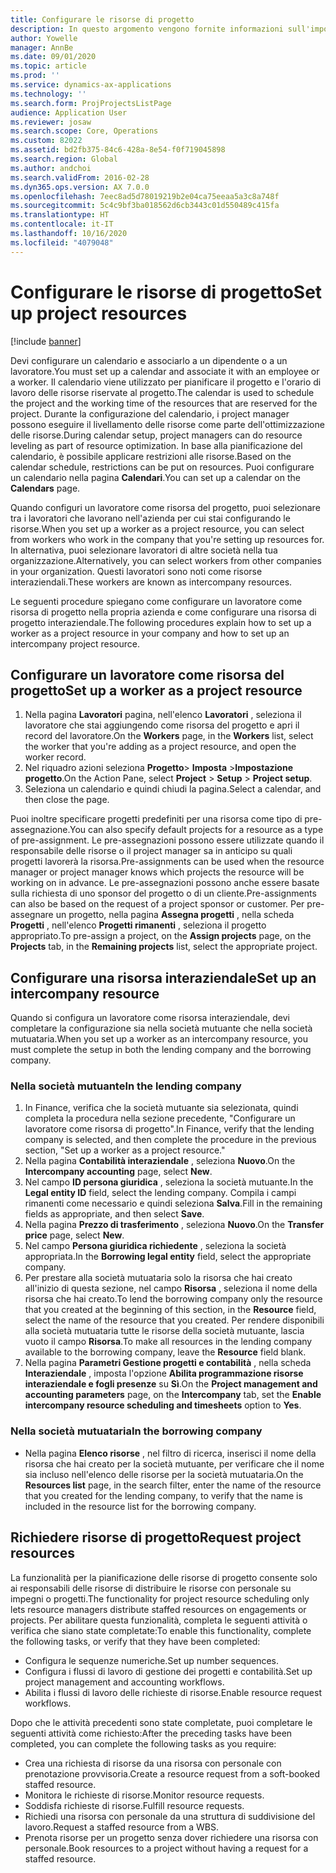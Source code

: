 ```yaml
---
title: Configurare le risorse di progetto
description: In questo argomento vengono fornite informazioni sull'impostazione o sulla richiesta di risorse di progetto.
author: Yowelle
manager: AnnBe
ms.date: 09/01/2020
ms.topic: article
ms.prod: ''
ms.service: dynamics-ax-applications
ms.technology: ''
ms.search.form: ProjProjectsListPage
audience: Application User
ms.reviewer: josaw
ms.search.scope: Core, Operations
ms.custom: 82022
ms.assetid: bd2fb375-84c6-428a-8e54-f0f719045898
ms.search.region: Global
ms.author: andchoi
ms.search.validFrom: 2016-02-28
ms.dyn365.ops.version: AX 7.0.0
ms.openlocfilehash: 7eec8ad5d78019219b2e04ca75eeaa5a3c8a748f
ms.sourcegitcommit: 5c4c9bf3ba018562d6cb3443c01d550489c415fa
ms.translationtype: HT
ms.contentlocale: it-IT
ms.lasthandoff: 10/16/2020
ms.locfileid: "4079048"
---
```

# <a name="set-up-project-resources"></a><span data-ttu-id="192d5-103">Configurare le risorse di progetto</span><span class="sxs-lookup"><span data-stu-id="192d5-103">Set up project resources</span></span>

[!include [banner](../includes/banner.md)]

<span data-ttu-id="192d5-104">Devi configurare un calendario e associarlo a un dipendente o a un lavoratore.</span><span class="sxs-lookup"><span data-stu-id="192d5-104">You must set up a calendar and associate it with an employee or a worker.</span></span> <span data-ttu-id="192d5-105">Il calendario viene utilizzato per pianificare il progetto e l'orario di lavoro delle risorse riservate al progetto.</span><span class="sxs-lookup"><span data-stu-id="192d5-105">The calendar is used to schedule the project and the working time of the resources that are reserved for the project.</span></span> <span data-ttu-id="192d5-106">Durante la configurazione del calendario, i project manager possono eseguire il livellamento delle risorse come parte dell'ottimizzazione delle risorse.</span><span class="sxs-lookup"><span data-stu-id="192d5-106">During calendar setup, project managers can do resource leveling as part of resource optimization.</span></span> <span data-ttu-id="192d5-107">In base alla pianificazione del calendario, è possibile applicare restrizioni alle risorse.</span><span class="sxs-lookup"><span data-stu-id="192d5-107">Based on the calendar schedule, restrictions can be put on resources.</span></span> <span data-ttu-id="192d5-108">Puoi configurare un calendario nella pagina **Calendari**.</span><span class="sxs-lookup"><span data-stu-id="192d5-108">You can set up a calendar on the **Calendars** page.</span></span>

<span data-ttu-id="192d5-109">Quando configuri un lavoratore come risorsa del progetto, puoi selezionare tra i lavoratori che lavorano nell'azienda per cui stai configurando le risorse.</span><span class="sxs-lookup"><span data-stu-id="192d5-109">When you set up a worker as a project resource, you can select from workers who work in the company that you're setting up resources for.</span></span> <span data-ttu-id="192d5-110">In alternativa, puoi selezionare lavoratori di altre società nella tua organizzazione.</span><span class="sxs-lookup"><span data-stu-id="192d5-110">Alternatively, you can select workers from other companies in your organization.</span></span> <span data-ttu-id="192d5-111">Questi lavoratori sono noti come risorse interaziendali.</span><span class="sxs-lookup"><span data-stu-id="192d5-111">These workers are known as intercompany resources.</span></span>

<span data-ttu-id="192d5-112">Le seguenti procedure spiegano come configurare un lavoratore come risorsa di progetto nella propria azienda e come configurare una risorsa di progetto interaziendale.</span><span class="sxs-lookup"><span data-stu-id="192d5-112">The following procedures explain how to set up a worker as a project resource in your company and how to set up an intercompany project resource.</span></span>

## <a name="set-up-a-worker-as-a-project-resource"></a><span data-ttu-id="192d5-113">Configurare un lavoratore come risorsa del progetto</span><span class="sxs-lookup"><span data-stu-id="192d5-113">Set up a worker as a project resource</span></span>

1. <span data-ttu-id="192d5-114">Nella pagina **Lavoratori** pagina, nell'elenco **Lavoratori** , seleziona il lavoratore che stai aggiungendo come risorsa del progetto e apri il record del lavoratore.</span><span class="sxs-lookup"><span data-stu-id="192d5-114">On the **Workers** page, in the **Workers** list, select the worker that you're adding as a project resource, and open the worker record.</span></span>
2. <span data-ttu-id="192d5-115">Nel riquadro azioni seleziona **Progetto**&gt; **Imposta** &gt;**Impostazione progetto**.</span><span class="sxs-lookup"><span data-stu-id="192d5-115">On the Action Pane, select **Project** &gt; **Setup** &gt; **Project setup**.</span></span>
3. <span data-ttu-id="192d5-116">Seleziona un calendario e quindi chiudi la pagina.</span><span class="sxs-lookup"><span data-stu-id="192d5-116">Select a calendar, and then close the page.</span></span>

<span data-ttu-id="192d5-117">Puoi inoltre specificare progetti predefiniti per una risorsa come tipo di pre-assegnazione.</span><span class="sxs-lookup"><span data-stu-id="192d5-117">You can also specify default projects for a resource as a type of pre-assignment.</span></span> <span data-ttu-id="192d5-118">Le pre-assegnazioni possono essere utilizzate quando il responsabile delle risorse o il project manager sa in anticipo su quali progetti lavorerà la risorsa.</span><span class="sxs-lookup"><span data-stu-id="192d5-118">Pre-assignments can be used when the resource manager or project manager knows which projects the resource will be working on in advance.</span></span> <span data-ttu-id="192d5-119">Le pre-assegnazioni possono anche essere basate sulla richiesta di uno sponsor del progetto o di un cliente.</span><span class="sxs-lookup"><span data-stu-id="192d5-119">Pre-assignments can also be based on the request of a project sponsor or customer.</span></span> <span data-ttu-id="192d5-120">Per pre-assegnare un progetto, nella pagina **Assegna progetti** , nella scheda **Progetti** , nell'elenco **Progetti rimanenti** , seleziona il progetto appropriato.</span><span class="sxs-lookup"><span data-stu-id="192d5-120">To pre-assign a project, on the **Assign projects** page, on the **Projects** tab, in the **Remaining projects** list, select the appropriate project.</span></span>

## <a name="set-up-an-intercompany-resource"></a><span data-ttu-id="192d5-121">Configurare una risorsa interaziendale</span><span class="sxs-lookup"><span data-stu-id="192d5-121">Set up an intercompany resource</span></span>

<span data-ttu-id="192d5-122">Quando si configura un lavoratore come risorsa interaziendale, devi completare la configurazione sia nella società mutuante che nella società mutuataria.</span><span class="sxs-lookup"><span data-stu-id="192d5-122">When you set up a worker as an intercompany resource, you must complete the setup in both the lending company and the borrowing company.</span></span>

### <a name="in-the-lending-company"></a><span data-ttu-id="192d5-123">Nella società mutuante</span><span class="sxs-lookup"><span data-stu-id="192d5-123">In the lending company</span></span>

1. <span data-ttu-id="192d5-124">In Finance, verifica che la società mutuante sia selezionata, quindi completa la procedura nella sezione precedente, "Configurare un lavoratore come risorsa di progetto".</span><span class="sxs-lookup"><span data-stu-id="192d5-124">In Finance, verify that the lending company is selected, and then complete the procedure in the previous section, "Set up a worker as a project resource."</span></span>
2. <span data-ttu-id="192d5-125">Nella pagina **Contabilità interaziendale** , seleziona **Nuovo**.</span><span class="sxs-lookup"><span data-stu-id="192d5-125">On the **Intercompany accounting** page, select **New**.</span></span>
3. <span data-ttu-id="192d5-126">Nel campo **ID persona giuridica** , seleziona la società mutuante.</span><span class="sxs-lookup"><span data-stu-id="192d5-126">In the **Legal entity ID** field, select the lending company.</span></span> <span data-ttu-id="192d5-127">Compila i campi rimanenti come necessario e quindi seleziona **Salva**.</span><span class="sxs-lookup"><span data-stu-id="192d5-127">Fill in the remaining fields as appropriate, and then select **Save**.</span></span>
4. <span data-ttu-id="192d5-128">Nella pagina **Prezzo di trasferimento** , seleziona **Nuovo**.</span><span class="sxs-lookup"><span data-stu-id="192d5-128">On the **Transfer price** page, select **New**.</span></span>
5. <span data-ttu-id="192d5-129">Nel campo **Persona giuridica richiedente** , seleziona la società appropriata.</span><span class="sxs-lookup"><span data-stu-id="192d5-129">In the **Borrowing legal entity** field, select the appropriate company.</span></span>
6. <span data-ttu-id="192d5-130">Per prestare alla società mutuataria solo la risorsa che hai creato all'inizio di questa sezione, nel campo **Risorsa** , seleziona il nome della risorsa che hai creato.</span><span class="sxs-lookup"><span data-stu-id="192d5-130">To lend the borrowing company only the resource that you created at the beginning of this section, in the **Resource** field, select the name of the resource that you created.</span></span> <span data-ttu-id="192d5-131">Per rendere disponibili alla società mutuataria tutte le risorse della società mutuante, lascia vuoto il campo **Risorsa**.</span><span class="sxs-lookup"><span data-stu-id="192d5-131">To make all resources in the lending company available to the borrowing company, leave the **Resource** field blank.</span></span>
7. <span data-ttu-id="192d5-132">Nella pagina **Parametri Gestione progetti e contabilità** , nella scheda **Interaziendale** , imposta l'opzione **Abilita programmazione risorse interaziendale e fogli presenze** su **Sì**.</span><span class="sxs-lookup"><span data-stu-id="192d5-132">On the **Project management and accounting parameters** page, on the **Intercompany** tab, set the **Enable intercompany resource scheduling and timesheets** option to **Yes**.</span></span>

### <a name="in-the-borrowing-company"></a><span data-ttu-id="192d5-133">Nella società mutuataria</span><span class="sxs-lookup"><span data-stu-id="192d5-133">In the borrowing company</span></span>

- <span data-ttu-id="192d5-134">Nella pagina **Elenco risorse** , nel filtro di ricerca, inserisci il nome della risorsa che hai creato per la società mutuante, per verificare che il nome sia incluso nell'elenco delle risorse per la società mutuataria.</span><span class="sxs-lookup"><span data-stu-id="192d5-134">On the **Resources list** page, in the search filter, enter the name of the resource that you created for the lending company, to verify that the name is included in the resource list for the borrowing company.</span></span>

## <a name="request-project-resources"></a><span data-ttu-id="192d5-135">Richiedere risorse di progetto</span><span class="sxs-lookup"><span data-stu-id="192d5-135">Request project resources</span></span>
<span data-ttu-id="192d5-136">La funzionalità per la pianificazione delle risorse di progetto consente solo ai responsabili delle risorse di distribuire le risorse con personale su impegni o progetti.</span><span class="sxs-lookup"><span data-stu-id="192d5-136">The functionality for project resource scheduling only lets resource managers distribute staffed resources on engagements or projects.</span></span> <span data-ttu-id="192d5-137">Per abilitare questa funzionalità, completa le seguenti attività o verifica che siano state completate:</span><span class="sxs-lookup"><span data-stu-id="192d5-137">To enable this functionality, complete the following tasks, or verify that they have been completed:</span></span>

- <span data-ttu-id="192d5-138">Configura le sequenze numeriche.</span><span class="sxs-lookup"><span data-stu-id="192d5-138">Set up number sequences.</span></span>
- <span data-ttu-id="192d5-139">Configura i flussi di lavoro di gestione dei progetti e contabilità.</span><span class="sxs-lookup"><span data-stu-id="192d5-139">Set up project management and accounting workflows.</span></span>
- <span data-ttu-id="192d5-140">Abilita i flussi di lavoro delle richieste di risorse.</span><span class="sxs-lookup"><span data-stu-id="192d5-140">Enable resource request workflows.</span></span>

<span data-ttu-id="192d5-141">Dopo che le attività precedenti sono state completate, puoi completare le seguenti attività come richiesto:</span><span class="sxs-lookup"><span data-stu-id="192d5-141">After the preceding tasks have been completed, you can complete the following tasks as you require:</span></span>

- <span data-ttu-id="192d5-142">Crea una richiesta di risorse da una risorsa con personale con prenotazione provvisoria.</span><span class="sxs-lookup"><span data-stu-id="192d5-142">Create a resource request from a soft-booked staffed resource.</span></span>
- <span data-ttu-id="192d5-143">Monitora le richieste di risorse.</span><span class="sxs-lookup"><span data-stu-id="192d5-143">Monitor resource requests.</span></span>
- <span data-ttu-id="192d5-144">Soddisfa richieste di risorse.</span><span class="sxs-lookup"><span data-stu-id="192d5-144">Fulfill resource requests.</span></span>
- <span data-ttu-id="192d5-145">Richiedi una risorsa con personale da una struttura di suddivisione del lavoro.</span><span class="sxs-lookup"><span data-stu-id="192d5-145">Request a staffed resource from a WBS.</span></span>
- <span data-ttu-id="192d5-146">Prenota risorse per un progetto senza dover richiedere una risorsa con personale.</span><span class="sxs-lookup"><span data-stu-id="192d5-146">Book resources to a project without having a request for a staffed resource.</span></span>
